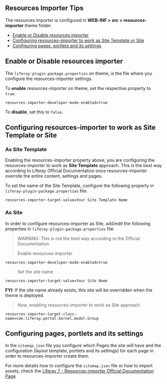 ## Resources Importer Tips

The resources importer is configured in **WEB-INF > src > resources-importer** theme folder.

* [Enable or Disable resources importer](#enable-or-disable-resources-importer)
* [Configuring resources-importer to work as Site Template or Site](#configuring-resources-importer-to-work-as-site-template-or-site)
* [Configuring pages, portlets and its settings](#configuring-pages-portlets-and-its-settings)

## Enable or Disable resources importer

The `liferay-plugin-package.properties` on theme, is the file where you configure the resources-importer settings.

To **enable** resources-importer on theme, set the respective property to `true`:

```properties
resources-importer-developer-mode-enabled=true
```

To **disable**, set this to `false`.

## Configuring resources-importer to work as Site Template or Site

### As Site Template

Enabling the resources-importer property above, you are configuring the resources-importer to work as **Site Template** approach. This is the best way according to Liferay Official Documentation once resources-importer override the entire content, settings and pages.

To set the name of the Site Template, configure the following property in `liferay-plugin-package.properties` file:

```properties
resources-importer-target-value=Your Site Template Name
```

### As Site

In order to configure resources-importer as Site, add/edit the following properties in `liferay-plugin-package.properties` file:

> WARNING: This is not the best way according to the Official Documentation.

> Enable resources-importer
```properties
resources-importer-developer-mode-enabled=true
```

> Set the site name
```properties
resources-importer-target-value=Your Site Name
```
**FYI:** If the site name already exists, this site will be overridden when the theme is deployed.

> Now, enabling resources-importer to work as Site approach
```properties
resources-importer-target-class-name=com.liferay.portal.kernel.model.Group
```

## Configuring pages, portlets and its settings

In the `sitemap.json` file you configure which Pages the site will have and the configuration (layout template, portlets and its settings) for each page in order to resources-importer create them.

For more details how to configure the `sitemap.json` file or how to import assets, check the [Liferay 7 - Resources-importer Official Documentation Page](https://dev.liferay.com/pt/develop/tutorials/-/knowledge_base/7-0/importing-resources-with-a-theme)